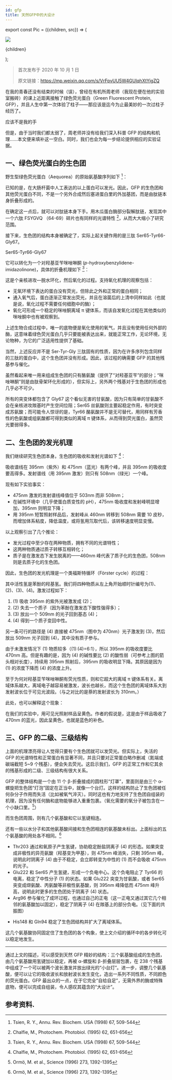 ```yaml
---
id: gfp
title: 天然GFP中的大设计
---
```


export const Pic = ({children, src}) => (
<div style={{textAlign: 'center'}}>
<img src={src} />
<p style={{color: 'gray', fontSize: 'small'}}>{children}</p>
</div>);

> 首次发布于 2020 年 10 月 1 日
>
> 原文链接：https://mp.weixin.qq.com/s/VrFpvUU5W4GUlqhXtYigZQ

在我的青春还没有结束的时候（误），曾经在有机所周老师（我现在便在他的实验室搬砖）的课上近距离接触了绿色荧光蛋白（Green Fluorescent Protein, GFP），并且人生中第一次体验了柱子——那应该是迄今为止最美妙的一次过柱子经历了。

<Pic src="/zh-Hans/img/./docs/Science/gfp/JGibibkelET68AwHGVOouGOOX77FpeckPQMJZ7HczzaF7jibcOiajtmSKD1GJQX58l7JsSwOdzgmspoRrIwBFTTcLQ.jpeg">应该不是我的手</Pic>

但是，由于当时我们都太弱了，周老师并没有给我们深入科普 GFP 的结构和机理……本文便来填补这一空白。同时，我们也会为每一步结论提供相应的实验证据。

## 一、绿色荧光蛋白的生色团

野生型绿色荧光蛋白（Aequorea）的原始氨基酸序列如下 [^1]：

<Pic src="/zh-Hans/img/./docs/Science/gfp/JGibibkelET68AwHGVOouGOOX77FpeckPQyaG4EfvutoHKJWnMjIYFA8dSNLFpabZs8hiaFoblMLlpLx4uHhLEg1w.png"></Pic>

已知的是，在大肠杆菌中人工表达的以上蛋白可以发光。因此，GFP 的生色团和其他荧光蛋白不同，不是一个另外合成然后塞进蛋白里的外加基团，而是由肽链本身折叠形成的。

在确定这一点后，就可以对肽链本身下手。用木瓜蛋白酶部分裂解肽链，发现其中一个六肽 FSYGVQ （64-69）碎片也有同样的光谱特性 [^2]，从而大大缩小了研究范围。

接下来，生色团的结构本身被确定了，实际上起关键作用的是三肽 Ser65-Tyr66-Gly67。

<Pic src="/zh-Hans/img/./docs/Science/gfp/JGibibkelET68AwHGVOouGOOX77FpeckPQtXINUZ4zxPPx3RtXtuExm5iaLG00vCF6Qz34MgvS6xH7PKXZVPqg5bA.png">Ser65-Tyr66-Gly67</Pic>

它可以转化为一个对羟基亚苄咪唑啉酮 (_p_-hydroxybenzylidene-imidazolinone)，具体的折叠机理如下 [^1]：

<Pic src="/zh-Hans/img/./docs/Science/gfp/JGibibkelET68AwHGVOouGOOX77FpeckPQ22hdq0ST03DnjxEN5HdicwQvQqmFHMBHlhJI2nGwESicxBcRkDPGIyQg.png"></Pic>

这是个亲核进攻—脱水环化，然后氧化的过程。支持氧化机理的观察包括：

- 无氧环境下表达的蛋白没有荧光，但除此之外和正常的蛋白相同；
- 通入氧气后，蛋白逐渐正常发出荧光，并且在溶菌后的上清中同样如此（也就是说，氧化过程不需要任何细胞中的酶）；
- 氧化可形成一个稳定的咪唑酮离域 π 键体系，而该自发氧化过程在其他类似的咪唑酮中也有被观察到。

上述生物合成过程中，唯一的底物便是氧化使用的氧气，并且没有使用任何外部的酶，这意味着绿色荧光蛋白几乎只要能被表达出来，就能正常工作，无论环境，无论物种，为它的广泛适用性提供了基础。

当然，上述反应并不是 Ser-Tyr-Gly 三肽固有的性质，因为在许多序列包含同样的三肽的蛋白中，这个生色团并没有形成。因此，该过程的确需要 GFP 的其他残基参与催化。

虽然看起来唯一用来组成生色团的只有酪氨酸（提供了“对羟基亚苄”的部分；“咪唑啉酮”则是由肽骨架环化形成的），但实际上，另外两个残基对于生色团的形成也几乎必不可少。

所有的突变体都包含了 Gly67 这个看似无害的甘氨酸，因为只有简单的甘氨酸不会在亲核进攻羰基时产生空间位阻；Ser65 丝氨酸则主要起稳定作用，有时突变成苏氨酸；而可能令人惊讶的是，Tyr66 酪氨酸并不是无可替代，用同样有芳香性的色氨酸或组氨酸都可得到类似的离域 π 键体系，从而得到荧光蛋白，虽然荧光要弱得多。

## 二、生色团的发光机理

我们继续研究生色团本身。生色团的吸收和发射光谱如下 [^2]：

<Pic src="/zh-Hans/img/./docs/Science/gfp/JGibibkelET68AwHGVOouGOOX77FpeckPQwnoS8g5yJxpFK4iaP7mb8dCa7ObsdH3icYU8umZyLI96UQc49ITBJbaw.png"></Pic>

吸收谱线在 395nm（紫外）和 475nm（蓝光）有两个峰，并且 395nm 的吸收度要高得多。发射谱线（用 395nm 激发）则只有 508nm（绿光）一个峰。

现有如下实验事实：

- 475nm 激发的发射谱线峰值位于 503nm 而非 508nm；
- 在碱性环境中（几乎使蛋白质变性的 pH），475nm 吸收度和发射峰明显增加，395nm 则明显下降；
- 用 395nm 短暂照射样品后，发射峰从 460nm 转移到 508nm 需要 10 皮秒，而增加体系粘度，降低温度，或将氢用氘取代后，该转移速度明显变慢。

以上观察引出了几个推论：

- 发光过程中至少存在两种物质，拥有不同的光谱特性；
- 这两种物质通过质子转移互相转化；
- 质子是在激发态下发生脱离的——460nm 峰代表了质子化的生色团，508nm 则是去质子化的生色团。

因此，生色团的发光机理是一个类福斯特循环（Förster cycle）的过程：

<Pic src="/zh-Hans/img/./docs/Science/gfp/JGibibkelET68AwHGVOouGOOX77FpeckPQyuiaUaFibwh4icvuIU8x5Spia7N2xTlvB9BaQqVW5U0tuZeiaNjCOXvcNWg.png"></Pic>

其中活性氢是苯酚的羟基氢。我们将四种物质从左上角开始顺时针编号为(1)、(2)、(3)、(4)。激发过程如下：

1. (1) 吸收 395nm 的紫外光被激发成 (2)；
2. (2) 失去一个质子（因为苯酚在激发态下酸性强得多）；
3. (3) 放出一个 509nm 的光子回到基态 (4)；
4. (4) 得到一个质子变回中性。

另一条可行的路径是 (4) 直接被 475nm（图中为 470nm）光子激发到 (3)，然后放出 509nm 光子回到 (4)，其中没有质子参与。

由于未激发情况下 (1) 物质较多（(1):(4)=6:1），所以 395nm 的吸收度要比 470nm 高。但是有趣的是，因为 (4) 的碱性要比 (2) 的酸性弱（可参考上图的箭头相对长度），持续用 395nm 照射后，395nm 的吸收明显下降。其原因是因为 (1) 的浓度下降而 (4) 的浓度上升。

至于为何对羟基亚苄咪唑啉酮有荧光性质，则和它超大的离域 π 键体系有关。离域体系越大，离域电子越容易被激发，波长也越长，而这个生色团的离域体系大到发射波长位于可见光波段。（与之对比的是萘的发射波长为 310nm。）

此处，也可以解释这个现象：

<Pic src="/zh-Hans/img/./docs/Science/gfp/JGibibkelET68AwHGVOouGOOX77FpeckPQcq8tXulaEGniaib6iaeRhEuKakAQMsC4HC9vWkTZgSibQ9FHoXlgweDMiaw.jpeg"></Pic>

在我们的实验中，用可见光照射样品呈黄色。作者的假说是，这是由于样品吸收了 470nm 的蓝光，因此呈黄色，也就是蓝色的补色。

## 三、GFP 的二级、三级结构

上面的机理漂亮得让人觉得只要有个生色团就可以发荧光。但实际上，失活的 GFP 的光谱特性和正常蛋白有显著不同，并且只要对正常蛋白略作删减（氮端或碳端截短 5~9 个残基），便会失去荧光。这启示我们，GFP 的正常工作和它其余的残基形成的二级、三级结构有很大关系。

<Pic src="/zh-Hans/img/./docs/Science/gfp/JGibibkelET68AwHGVOouGOOX77FpeckPQ7Kb4cUicRicUF5gicjg5hb3KASmlEWNUKvd4icrhL9B7OVjYa9PoYIL8tQ.jpeg"></Pic>

GFP 的整体结构是一个由 11 个 β-折叠接成的圆柱形“灯罩”，里面则是由三个 α-螺旋把生色团“灯泡”固定在正当中，就像一个台灯。这样的结构防止了生色团被任何杂分子作用而失活（比如被氧气淬灭）。同时这也有力地支持了生色团自组装的机理，因为没有任何酶和底物能够进入重重包裹。（氧化需要的氧分子被包含在一个小缺口里。[^3]）

<Pic src="/zh-Hans/img/./docs/Science/gfp/JGibibkelET68AwHGVOouGOOX77FpeckPQlAlxtKakF7YnVOZKm7paHBG732kFBbTMLa9myibwRZqlciaBI0N1Ff1A.png"></Pic>

而生色团周围，则有几个氨基酸和它以氢键相连。

<Pic src="/zh-Hans/img/./docs/Science/gfp/JGibibkelET68AwHGVOouGOOX77FpeckPQJo6DibHicxZdz06CPv611yxjMnjG15KsWV4AOILwM6XB9tncem9hEefA.png"></Pic>

还有一些以水分子和其他氨基酸间接和生色团相连的氨基酸未标出。上面标出的五个氨基酸的用处各不相同。[^3]

- Thr203 通过和氧原子产生氢键，协助稳定酚盐阴离子 (4) 的形态。如果突变成非极性的异亮氨酸（羟基变为甲基），则 475nm 峰消失，只剩 395nm 峰，说明此时阴离子 (4) 由于不稳定，会立即转变为中性的 (1) 而不会吸收 475nm 的光子。
- Glu222 和 Ser65 产生氢键，形成一个负电中心。这个负电阻止了 Tyr66 的电离，稳定了中性分子 (1) 的状态。如果 Glu222 突变为甘氨酸，或者 Ser65 突变成缬氨酸、丙氨酸等非极性氨基酸，则 395nm 峰降低而 475nm 峰升高，说明此时更多的生色团处于阴离子 (4) 状态。
- Arg96 参与催化了成环过程，也通过自己的正电（这一正电又通过其它几个相邻的氨基酸加以固定），稳定了阴离子 (4) 在羰基上的部分负电。（见下面的共振图）

<Pic src="/zh-Hans/img/./docs/Science/gfp/JGibibkelET68AwHGVOouGOOX77FpeckPQmgbFog1hibwfgLqjibv6KIzWswWAMibyzuhiaialQ5Mn931RH5pDFK4jxzw.png"></Pic>

- His148 和 Gln94 稳定了生色团结构并扩大了离域体系。

这几个氨基酸协同固定住了生色团的各个构象，使上文介绍的循环中的各步转化可以稳定地发生。

---

通过上文的描述，可以感受到天然 GFP 精妙的结构：三个氨基酸组成的生色团，由几个氨基酸用氢键加以稳定，再被 α-螺旋和 β-折叠层层包裹，在 238 个残基中组成了一个可以被两个波长激发并放出绿光的“小台灯”。进一步，调整几个氨基酸，便可以让它的吸收波长和放射波长发生变化，造出一系列不同性质，不同颜色的荧光蛋白。GFP 最出众的一点，在于它完全“自给自足”，无需外界的酶或特殊底物，便可以完成自组装，令人感叹其蕴含的“大设计”。

## 参考资料.

[^1]: Tsien, R. Y., Annu. Rev. Biochem. USA (1998) 67, 509-544
[^2]: Chalfie, M., Photochem. Photobiol. (1995) 62, 651-656
[^3]: Ormö, M. et al., Science (1996) 273, 1392-1395

